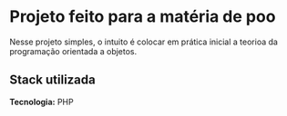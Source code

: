 # Projeto feito para a matéria de poo

Nesse projeto simples, o intuito é colocar em prática inicial a teorioa da programação orientada a objetos.

## Stack utilizada

**Tecnologia:** PHP